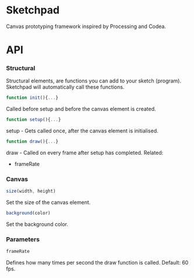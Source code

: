 Sketchpad
=========

Canvas prototyping framework inspired by Processing and Codea.

# API

### Structural
Structural elements, are functions you can add to your sketch (program). Sketchpad will automatically call these functions.

```javascript
function init(){...}
```
Called before setup and before the canvas element is created.

```javascript
function setup(){...}
```
setup - Gets called once, after the canvas element is initialised.

```javascript
function draw(){...}
```
draw - Called on every frame after setup has completed.
Related:
- frameRate

### Canvas
```javascript
size(width, height)
```
Set the size of the canvas element.

```javascript
background(color)
```
Set the background color.

### Parameters
```javascript
frameRate
```
Defines how many times per second the draw function is called.
Default: 60 fps.